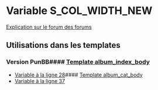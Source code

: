 # Variable S_COL_WIDTH_NEW
[Explication sur le forum des forums](http://forum.forumactif.com/t294113-listing-des-variables#S_COL_WIDTH_NEW)
## Utilisations dans les templates
### Version PunBB#### [Template album_index_body](punbb/album_index_body.md)
* [Variable à la ligne 28](../punbb/album_index_body.tpl#L28)#### [Template album_cat_body](punbb/album_cat_body.md)
* [Variable à la ligne 37](../punbb/album_cat_body.tpl#L37)